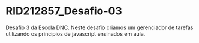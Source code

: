 # RID212857_Desafio-03
Desafio 3 da Escola DNC. Neste desafio criamos um gerenciador de tarefas utilizando os principios de javascript ensinados em aula.
